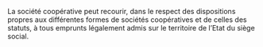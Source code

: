 La société coopérative peut recourir, dans le respect des dispositions propres aux différentes formes de sociétés coopératives et de celles des statuts, à tous emprunts légalement admis sur le territoire de l’Etat du siège social.